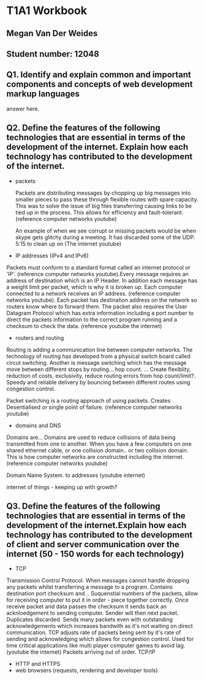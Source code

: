 # T1A1 Workbook
## Megan Van Der Weides 
## Student number: 12048

## Q1. Identify and explain common and important components and concepts of web development markup languages

answer here. 

## Q2. Define the features of the following technologies that are essential in terms of the development of the internet. Explain how each technology has contributed to the development of the internet.

- packets
  
  Packets are distributing messages by chopping up big messages into smaller pieces to pass these through flexible routes with spare capacity. This was to solve the issue of big files transferring causing links to be tied up in the process. This allows for efficiency and fault-tolerant. (reference computer networks youtube)

  An example of when we see corrupt or missing packets would be when skype gets glitchy during a meeting. It has discarded some of the UDP. 5:15 to clean up on (The internet youtube)

 - IP addresses (IPv4 and IPv6)
  
  Packets must conform to a standard format called an internet protocol or 'IP'. (reference computer networks youtube).Every message requires an address of destination which is an IP Header. In addition each message has a weight limit per packet, which is why it is broken up. Each computer connected to a network receives an IP address. (reference computer networks youtube). Each packet has destination address on the network so routers know where to forward them. The packet also requires the User Datagram Protocol which has extra information including a port number to direct the packets information to the correct program running and a checksum to check the data. (reference youtube the internet)

 - routers and routing
  
  Routing is adding a communication line between computer networks. The technology of routing has developed from a physical switch board called circut switching. Another is message switching which has the message move between different stops by routing... hop count. ... Create flexiblity, reduction of costs, exclusivity, reduce routing errors from hop count/limit?. Speedy and reliable delivery by bouncing between different routes using congestion control. 

  Packet switching is a routing approach of using packets. Creates Desentialised or single point of failure. 
  (reference computer networks youtube)

 - domains and DNS
  
  Domains are... Domains are used to reduce collisions of data being transmitted from one to another. When you have a few computers on one shared ethernet cable, or one collision domain.. or two collision domain. This is how computer networks are constructed including the internet. (reference computer networks youtube)

  Domain Name System. to addresses (youtube internet)

  internet of things - keeping up with growth? 

  ## Q3. Define the features of the following technologies that are essential in terms of the development of the internet.Explain how each technology has contributed to the development of client and server communication over the internet (50 - 150 words for each technology)

   - TCP

Transmission Control Protocol. When messages cannot handle dropping any packets whilst transferring a message to a program. Contains destination port checksum and .. Suquenstial numbers of the packets, allow for receiving computer to put it in order - piece together correctly. Once receive packet and data passes the checksum it sends back an acknloedgement to sending computer. Sender will then next packet. Duplicates discarded. Sends many packets even with outstanding acknowledgements which increases bandwith as it's not waiting on direct communication. TCP adjusts rate of packets being sent by it's rate of sending and acknowledging which allows for congestion control. Used for time critical applications like multi player computer games to avoid lag. (youtube the internet)
  Packets arriving out of order. TCP/IP

 - HTTP and HTTPS
 - web browsers (requests, rendering and developer tools)
